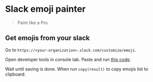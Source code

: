 # Slack emoji painter

> Paint like a Pro

## Get emojis from your slack

Go to `https://<your-organization>.slack.com/customize/emoji`.

Open developer tools in console tab. Paste and run [this code](./utils/emojisDownloader.js).

Wait until saving is done. When run `copy(result)` to copy emojis list to clipboard.
